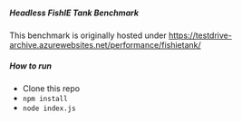 ##### Headless FishIE Tank Benchmark

This benchmark is originally hosted under https://testdrive-archive.azurewebsites.net/performance/fishietank/

##### How to run

- Clone this repo
- `npm install`
- `node index.js`